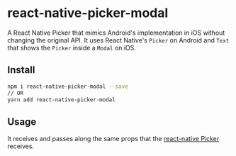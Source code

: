 # react-native-picker-modal
A React Native Picker that mimics Android's implementation in iOS without changing the original API. It uses React Native's `Picker` on Android and `Text` that shows the `Picker` inside a `Modal` on iOS.

## Install
```sh
npm i react-native-picker-modal --save
// OR
yarn add react-native-picker-modal
```

## Usage
It receives and passes along the same props that the [react-native Picker](https://facebook.github.io/react-native/docs/picker.html) receives.